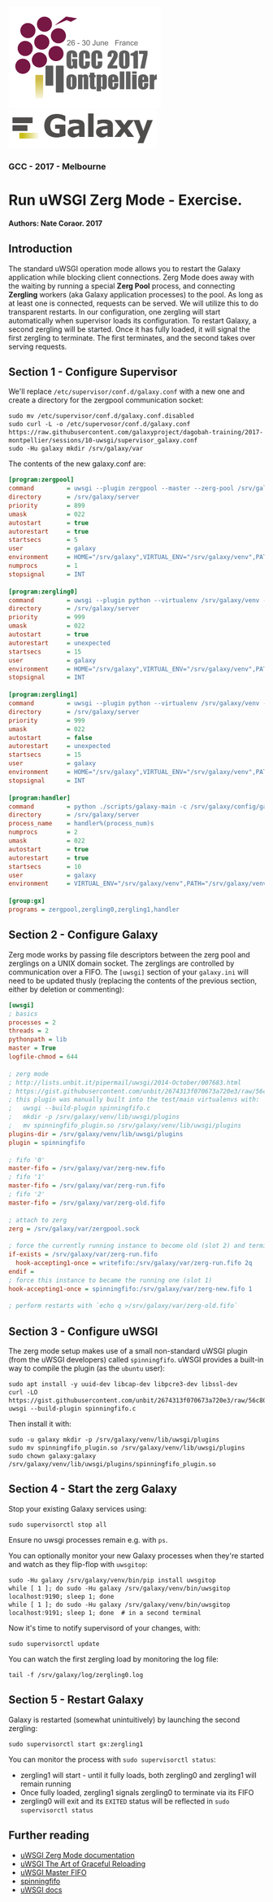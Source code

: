 ![GCC Logo](../../docs/shared-images/gcc2017_logo.png) ![galaxy logo](../../docs/shared-images/galaxy_logo_25percent_transparent.png)

### GCC - 2017 - Melbourne

# Run uWSGI Zerg Mode - Exercise.

#### Authors: Nate Coraor. 2017

## Introduction

The standard uWSGI operation mode allows you to restart the Galaxy application while blocking client connections. Zerg Mode does away with the waiting by running a special **Zerg Pool** process, and connecting **Zergling** workers (aka Galaxy application processes) to the pool. As long as at least one is connected, requests can be served. We will utilize this to do transparent restarts. In our configuration, one zergling will start automatically when supervisor loads its configuration. To restart Galaxy, a second zergling will be started. Once it has fully loaded, it will signal the first zergling to terminate. The first terminates, and the second takes over serving requests.

## Section 1 - Configure Supervisor

We'll replace `/etc/supervisor/conf.d/galaxy.conf` with a new one and create a directory for the zergpool communication socket:

```console
sudo mv /etc/supervisor/conf.d/galaxy.conf.disabled
sudo curl -L -o /etc/supervosor/conf.d/galaxy.conf https://raw.githubusercontent.com/galaxyproject/dagobah-training/2017-montpellier/sessions/10-uwsgi/supervisor_galaxy.conf
sudo -Hu galaxy mkdir /srv/galaxy/var
```

The contents of the new galaxy.conf are:

```ini
[program:zergpool]
command         = uwsgi --plugin zergpool --master --zerg-pool /srv/galaxy/var/zergpool.sock:127.0.0.1:4001 --logto /srv/galaxy/log/zergpool.log
directory       = /srv/galaxy/server
priority        = 899
umask           = 022
autostart       = true
autorestart     = true
startsecs       = 5
user            = galaxy
environment     = HOME="/srv/galaxy",VIRTUAL_ENV="/srv/galaxy/venv",PATH="/srv/galaxy/venv/bin:%(ENV_PATH)s"
numprocs        = 1
stopsignal      = INT

[program:zergling0]
command         = uwsgi --plugin python --virtualenv /srv/galaxy/venv --ini-paste /srv/galaxy/config/galaxy.ini --stats 127.0.0.1:9190 --logto /srv/galaxy/log/zergling0.log
directory       = /srv/galaxy/server
priority        = 999
umask           = 022
autostart       = true
autorestart     = unexpected
startsecs       = 15
user            = galaxy
environment     = HOME="/srv/galaxy",VIRTUAL_ENV="/srv/galaxy/venv",PATH="/srv/galaxy/venv/bin:%(ENV_PATH)s",DRMAA_LIBRARY_PATH="/usr/lib/slurm-drmaa/lib/libdrmaa.so.1"
stopsignal      = INT

[program:zergling1]
command         = uwsgi --plugin python --virtualenv /srv/galaxy/venv --ini-paste /srv/galaxy/config/galaxy.ini --stats 127.0.0.1:9191 --logto /srv/galaxy/log/zergling1.log
directory       = /srv/galaxy/server
priority        = 999
umask           = 022
autostart       = false
autorestart     = unexpected
startsecs       = 15
user            = galaxy
environment     = HOME="/srv/galaxy",VIRTUAL_ENV="/srv/galaxy/venv",PATH="/srv/galaxy/venv/bin:%(ENV_PATH)s",DRMAA_LIBRARY_PATH="/usr/lib/slurm-drmaa/lib/libdrmaa.so.1"
stopsignal      = INT

[program:handler]
command         = python ./scripts/galaxy-main -c /srv/galaxy/config/galaxy.ini --server-name=handler%(process_num)s --log-file /srv/galaxy/log/handler%(process_num)s.log
directory       = /srv/galaxy/server
process_name    = handler%(process_num)s
numprocs        = 2
umask           = 022
autostart       = true
autorestart     = true
startsecs       = 10
user            = galaxy
environment     = VIRTUAL_ENV="/srv/galaxy/venv",PATH="/srv/galaxy/venv/bin:%(ENV_PATH)s"

[group:gx]
programs = zergpool,zergling0,zergling1,handler
```

## Section 2 - Configure Galaxy

Zerg mode works by passing file descriptors between the zerg pool and zerglings on a UNIX domain socket. The zerglings are controlled by communication over a FIFO. The `[uwsgi]` section of your `galaxy.ini` will need to be updated thusly (replacing the contents of the previous section, either by deletion or commenting):

```ini
[uwsgi]
; basics
processes = 2
threads = 2
pythonpath = lib
master = True
logfile-chmod = 644

; zerg mode
; http://lists.unbit.it/pipermail/uwsgi/2014-October/007683.html
; https://gist.githubusercontent.com/unbit/2674313f070673a720e3/raw/56c804136c917ce1204b656f2d46e9988b48b1c7/spinningfifo.c
; this plugin was manually built into the test/main virtualenvs with:
;   uwsgi --build-plugin spinningfifo.c
;   mkdir -p /srv/galaxy/venv/lib/uwsgi/plugins
;   mv spinningfifo_plugin.so /srv/galaxy/venv/lib/uwsgi/plugins
plugins-dir = /srv/galaxy/venv/lib/uwsgi/plugins
plugin = spinningfifo

; fifo '0'
master-fifo = /srv/galaxy/var/zerg-new.fifo
; fifo '1'
master-fifo = /srv/galaxy/var/zerg-run.fifo
; fifo '2'
master-fifo = /srv/galaxy/var/zerg-old.fifo

; attach to zerg
zerg = /srv/galaxy/var/zergpool.sock

; force the currently running instance to become old (slot 2) and terminate
if-exists = /srv/galaxy/var/zerg-run.fifo
  hook-accepting1-once = writefifo:/srv/galaxy/var/zerg-run.fifo 2q
endif =
; force this instance to became the running one (slot 1)
hook-accepting1-once = spinningfifo:/srv/galaxy/var/zerg-new.fifo 1

; perform restarts with `echo q >/srv/galaxy/var/zerg-old.fifo`
```

## Section 3 - Configure uWSGI

The zerg mode setup makes use of a small non-standard uWSGI plugin (from the uWSGI developers) called `spinningfifo`. uWSGI provides a built-in way to compile the plugin (as the `ubuntu` user):

```console
sudo apt install -y uuid-dev libcap-dev libpcre3-dev libssl-dev
curl -LO https://gist.githubusercontent.com/unbit/2674313f070673a720e3/raw/56c804136c917ce1204b656f2d46e9988b48b1c7/spinningfifo.c
uwsgi --build-plugin spinningfifo.c
```

Then install it with:

```console
sudo -u galaxy mkdir -p /srv/galaxy/venv/lib/uwsgi/plugins
sudo mv spinningfifo_plugin.so /srv/galaxy/venv/lib/uwsgi/plugins
sudo chown galaxy:galaxy /srv/galaxy/venv/lib/uwsgi/plugins/spinningfifo_plugin.so
```

## Section 4 - Start the zerg Galaxy

Stop your existing Galaxy services using:

```console
sudo supervisorctl stop all
```

Ensure no uwsgi processes remain e.g. with `ps`.

You can optionally monitor your new Galaxy processes when they're started and watch as they flip-flop with `uwsgitop`:

```console
sudo -Hu galaxy /srv/galaxy/venv/bin/pip install uwsgitop
while [ 1 ]; do sudo -Hu galaxy /srv/galaxy/venv/bin/uwsgitop localhost:9190; sleep 1; done
while [ 1 ]; do sudo -Hu galaxy /srv/galaxy/venv/bin/uwsgitop localhost:9191; sleep 1; done  # in a second terminal
```

Now it's time to notify supervisord of your changes, with:

```console
sudo supervisorctl update
```

You can watch the first zergling load by monitoring the log file:

```console
tail -f /srv/galaxy/log/zergling0.log
```

## Section 5 - Restart Galaxy

Galaxy is restarted (somewhat unintuitively) by launching the second zergling:

```console
sudo supervisorctl start gx:zergling1
```

You can monitor the process with `sudo supervisorctl status`:

- zergling1 will start - until it fully loads, both zergling0 and zergling1 will remain running
- Once fully loaded, zergling1 signals zergling0 to terminate via its FIFO
- zergling0 will exit and its `EXITED` status will be reflected in `sudo supervisorctl status`

## Further reading

- [uWSGI Zerg Mode documentation](http://uwsgi-docs.readthedocs.io/en/latest/Zerg.html)
- [uWSGI The Art of Graceful Reloading](http://uwsgi-docs.readthedocs.io/en/latest/articles/TheArtOfGracefulReloading.html)
- [uWSGI Master FIFO](http://uwsgi-docs.readthedocs.io/en/latest/MasterFIFO.html)
- [spinningfifo](http://lists.unbit.it/pipermail/uwsgi/2014-October/007683.html)
- [uWSGI docs](http://uwsgi-docs.readthedocs.org/)
